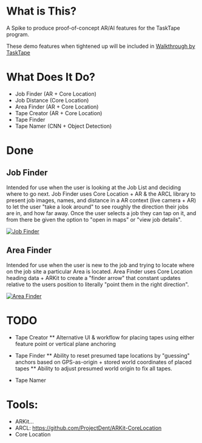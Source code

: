 # What is This?

A Spike to produce proof-of-concept AR/AI features for the TaskTape program.

These demo features when tightened up will be included in [Walkthrough by TaskTape](https://itunes.apple.com/us/app/walkthrough-by-tasktape/id1336050583?ls=1&mt=8) 

# What Does It Do?

* Job Finder (AR + Core Location)
* Job Distance (Core Location)
* Area Finder  (AR + Core Location)
* Tape Creator (AR + Core Location)
* Tape Finder
* Tape Namer (CNN + Object Detection)

# Done
## Job Finder
Intended for use when the user is looking at the Job List and deciding where to go next. 
Job Finder uses Core Location + AR & the ARCL library to present job images, names, and distance in a AR context (live camera + AR) to let the user
"take a look around" to see roughly the direction their jobs are in, and how far away.
Once the user selects a job they can tap on it, and from there be given the option to "open in maps" or "view job details".

[![Job Finder](https://img.youtube.com/vi/aN9jG288RSU/0.jpg)](https://youtu.be/aN9jG288RSU "Job Finder")



## Area Finder
Intended for use when the user is new to the job and trying to locate where on the job site a particular Area is located.
Area Finder uses Core Location heading data + ARKit to create a "finder arrow" that constant updates relative to the users position
to literally "point them in the right direction".


[![Area Finder](https://img.youtube.com/vi/1F_MFQ8amDg/0.jpg)](https://youtu.be/1F_MFQ8amDg "Area Finder")


# TODO

* Tape Creator
** Alternative UI & workflow for placing tapes using either feature point or vertical plane anchoring

* Tape Finder
** Ability to reset presumed tape locations by "guessing" anchors based on GPS-as-origin + stored world coordinates of placed tapes
** Ability to adjust presumed world origin to fix all tapes.

* Tape Namer

# Tools:
* ARKit...
* ARCL: https://github.com/ProjectDent/ARKit-CoreLocation
* Core Location
